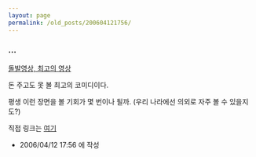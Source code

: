 ```yaml
---
layout: page
permalink: /old_posts/200604121756/
---
```


### ...

<a href="http://magister.egloos.com/1796205" title="">돌발영상, 최고의 영상</a> 

돈 주고도 못 볼 최고의 코미디이다.

평생 이런 장면을 볼 기회가 몇 번이나 될까. (우리 나라에선 의외로 자주 볼 수 있을지도?)

직접 링크는 <a href="http://news.naver.com/hotissue/ranking_read.php?ranking_type=popular_day&amp;date=2006-04-12§ion_id=115&amp;office_id=058&amp;article_id=0000000805&amp;seq=2">여기</a>





- 2006/04/12 17:56 에 작성